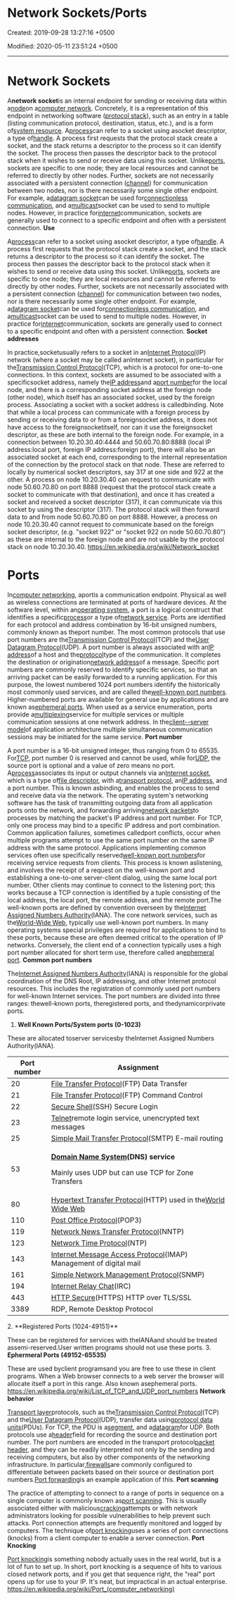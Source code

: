 # Network Sockets/Ports

Created: 2019-09-28 13:27:16 +0500

Modified: 2020-05-11 23:51:24 +0500

---

# Network Sockets

A**network socket**is an internal endpoint for sending or receiving data within a[node](https://en.wikipedia.org/wiki/Node_(networking))on a[computer network](https://en.wikipedia.org/wiki/Computer_network). Concretely, it is a representation of this endpoint in networking software ([protocol stack](https://en.wikipedia.org/wiki/Protocol_stack)), such as an entry in a table (listing communication protocol, destination, status, etc.), and is a form of[system resource](https://en.wikipedia.org/wiki/System_resource).
A[process](https://en.wikipedia.org/wiki/Process_(computing))can refer to a socket using asocket descriptor, a type of[handle](https://en.wikipedia.org/wiki/Handle_(computing)). A process first requests that the protocol stack create a socket, and the stack returns a descriptor to the process so it can identify the socket. The process then passes the descriptor back to the protocol stack when it wishes to send or receive data using this socket.
Unlike[ports](https://en.wikipedia.org/wiki/Port_(computer_networking)), sockets are specific to one node; they are local resources and cannot be referred to directly by other nodes. Further, sockets are not necessarily associated with a persistent connection ([channel](https://en.wikipedia.org/wiki/Channel_(communications))) for communication between two nodes, nor is there necessarily some single other endpoint. For example, a[datagram socket](https://en.wikipedia.org/wiki/Datagram_socket)can be used for[connectionless communication](https://en.wikipedia.org/wiki/Connectionless_communication), and a[multicast](https://en.wikipedia.org/wiki/Multicast)socket can be used to send to multiple nodes. However, in practice for[internet](https://en.wikipedia.org/wiki/Internet)communication, sockets are generally used to connect to a specific endpoint and often with a persistent connection.
**Use**

A[process](https://en.wikipedia.org/wiki/Process_(computing))can refer to a socket using asocket descriptor, a type of[handle](https://en.wikipedia.org/wiki/Handle_(computing)). A process first requests that the protocol stack create a socket, and the stack returns a descriptor to the process so it can identify the socket. The process then passes the descriptor back to the protocol stack when it wishes to send or receive data using this socket.
Unlike[ports](https://en.wikipedia.org/wiki/Port_(computer_networking)), sockets are specific to one node; they are local resources and cannot be referred to directly by other nodes. Further, sockets are not necessarily associated with a persistent connection ([channel](https://en.wikipedia.org/wiki/Channel_(communications))) for communication between two nodes, nor is there necessarily some single other endpoint. For example, a[datagram socket](https://en.wikipedia.org/wiki/Datagram_socket)can be used for[connectionless communication](https://en.wikipedia.org/wiki/Connectionless_communication), and a[multicast](https://en.wikipedia.org/wiki/Multicast)socket can be used to send to multiple nodes. However, in practice for[internet](https://en.wikipedia.org/wiki/Internet)communication, sockets are generally used to connect to a specific endpoint and often with a persistent connection.
**Socket addresses**

In practice,socketusually refers to a socket in an[Internet Protocol](https://en.wikipedia.org/wiki/Internet_Protocol)(IP) network (where a socket may be called anInternet socket), in particular for the[Transmission Control Protocol](https://en.wikipedia.org/wiki/Transmission_Control_Protocol)(TCP), which is a protocol for one-to-one connections. In this context, sockets are assumed to be associated with a specificsocket address, namely the[IP address](https://en.wikipedia.org/wiki/IP_address)and a[port number](https://en.wikipedia.org/wiki/Port_number)for the local node, and there is a corresponding socket address at the foreign node (other node), which itself has an associated socket, used by the foreign process. Associating a socket with a socket address is calledbinding.
Note that while a local process can communicate with a foreign process by sending or receiving data to or from a foreignsocket address, it does not have access to the foreignsocketitself, nor can it use the foreignsocket descriptor, as these are both internal to the foreign node. For example, in a connection between 10.20.30.40:4444 and 50.60.70.80:8888 (local IP address:local port, foreign IP address:foreign port), there will also be an associated socket at each end, corresponding to the internal representation of the connection by the protocol stack on that node. These are referred to locally by numerical socket descriptors, say 317 at one side and 922 at the other. A process on node 10.20.30.40 can request to communicate with node 50.60.70.80 on port 8888 (request that the protocol stack create a socket to communicate with that destination), and once it has created a socket and received a socket descriptor (317), it can communicate via this socket by using the descriptor (317). The protocol stack will then forward data to and from node 50.60.70.80 on port 8888. However, a process on node 10.20.30.40 cannot request to communicate based on the foreign socket descriptor, (e.g. "socket 922" or "socket 922 on node 50.60.70.80") as these are internal to the foreign node and are not usable by the protocol stack on node 10.20.30.40.
<https://en.wikipedia.org/wiki/Network_socket>
# Ports

In[computer networking](https://en.wikipedia.org/wiki/Computer_networking), aportis a communication endpoint. Physical as well as wireless connections are terminated at ports of hardware devices. At the software level, within an[operating system](https://en.wikipedia.org/wiki/Operating_system), a port is a logical construct that identifies a specific[process](https://en.wikipedia.org/wiki/Process_(computing))or a type of[network service](https://en.wikipedia.org/wiki/Network_service). Ports are identified for each protocol and address combination by 16-bit unsigned numbers, commonly known as theport number. The most common protocols that use port numbers are the[Transmission Control Protocol](https://en.wikipedia.org/wiki/Transmission_Control_Protocol)(TCP) and the[User Datagram Protocol](https://en.wikipedia.org/wiki/User_Datagram_Protocol)(UDP).
A port number is always associated with an[IP address](https://en.wikipedia.org/wiki/IP_address)of a host and the[protocol](https://en.wikipedia.org/wiki/Network_protocol)type of the communication. It completes the destination or origination[network address](https://en.wikipedia.org/wiki/Network_address)of a message. Specific port numbers are commonly reserved to identify specific services, so that an arriving packet can be easily forwarded to a running application. For this purpose, the lowest numbered 1024 port numbers identify the historically most commonly used services, and are called the[well-known port numbers](https://en.wikipedia.org/wiki/Well-known_port_numbers). Higher-numbered ports are available for general use by applications and are known as[ephemeral ports](https://en.wikipedia.org/wiki/Ephemeral_port).
When used as a service enumeration, ports provide a[multiplexing](https://en.wikipedia.org/wiki/Multiplexing)service for multiple services or multiple communication sessions at one network address. In the[client--server model](https://en.wikipedia.org/wiki/Client%E2%80%93server_model)of application architecture multiple simultaneous communication sessions may be initiated for the same service.
**Port number**

A port number is a 16-bit unsigned integer, thus ranging from 0 to 65535. For[TCP](https://en.wikipedia.org/wiki/Transmission_Control_Protocol), port number 0 is reserved and cannot be used, while for[UDP](https://en.wikipedia.org/wiki/User_Datagram_Protocol), the source port is optional and a value of zero means no port. A[process](https://en.wikipedia.org/wiki/Process_(computing))associates its input or output channels via an[Internet socket](https://en.wikipedia.org/wiki/Internet_socket), which is a type of[file descriptor](https://en.wikipedia.org/wiki/File_descriptor), with a[transport protocol](https://en.wikipedia.org/wiki/Transport_protocol), an[IP address](https://en.wikipedia.org/wiki/IP_address), and a port number. This is known asbinding, and enables the process to send and receive data via the network. The operating system's networking software has the task of transmitting outgoing data from all application ports onto the network, and forwarding arriving[network packets](https://en.wikipedia.org/wiki/Network_packet)to processes by matching the packet's IP address and port number. For TCP, only one process may bind to a specific IP address and port combination. Common application failures, sometimes calledport conflicts, occur when multiple programs attempt to use the same port number on the same IP address with the same protocol.
Applications implementing common services often use specifically reserved[well-known port numbers](https://en.wikipedia.org/wiki/Well-known_port_numbers)for receiving service requests from clients. This process is known aslistening, and involves the receipt of a request on the well-known port and establishing a one-to-one server-client dialog, using the same local port number. Other clients may continue to connect to the listening port; this works because a TCP connection is identified by a tuple consisting of the local address, the local port, the remote address, and the remote port.The well-known ports are defined by convention overseen by the[Internet Assigned Numbers Authority](https://en.wikipedia.org/wiki/Internet_Assigned_Numbers_Authority)(IANA). The core network services, such as the[World-Wide Web](https://en.wikipedia.org/wiki/World-Wide_Web), typically use well-known port numbers. In many operating systems special privileges are required for applications to bind to these ports, because these are often deemed critical to the operation of IP networks. Conversely, the client end of a connection typically uses a high port number allocated for short term use, therefore called an[ephemeral port](https://en.wikipedia.org/wiki/Ephemeral_port).
**Common port numbers**

The[Internet Assigned Numbers Authority](https://en.wikipedia.org/wiki/Internet_Assigned_Numbers_Authority)(IANA) is responsible for the global coordination of the DNS Root, IP addressing, and other Internet protocol resources. This includes the registration of commonly used port numbers for well-known Internet services.
The port numbers are divided into three ranges: thewell-known ports, theregistered ports, and thedynamicorprivate ports.
1.  **Well Known Ports/System ports (0-1023)**

These are allocated toserver servicesby theInternet Assigned Numbers Authority(IANA).
<table>
<colgroup>
<col style="width: 18%" />
<col style="width: 81%" />
</colgroup>
<thead>
<tr class="header">
<th>Port number</th>
<th>Assignment</th>
</tr>
</thead>
<tbody>
<tr class="odd">
<td>20</td>
<td><a href="https://en.wikipedia.org/wiki/File_Transfer_Protocol">File Transfer Protocol</a>(FTP) Data Transfer</td>
</tr>
<tr class="even">
<td>21</td>
<td><a href="https://en.wikipedia.org/wiki/File_Transfer_Protocol">File Transfer Protocol</a>(FTP) Command Control</td>
</tr>
<tr class="odd">
<td>22</td>
<td><a href="https://en.wikipedia.org/wiki/Secure_Shell">Secure Shell</a>(SSH) Secure Login</td>
</tr>
<tr class="even">
<td>23</td>
<td><a href="https://en.wikipedia.org/wiki/Telnet">Telnet</a>remote login service, unencrypted text messages</td>
</tr>
<tr class="odd">
<td>25</td>
<td><a href="https://en.wikipedia.org/wiki/Simple_Mail_Transfer_Protocol">Simple Mail Transfer Protocol</a>(SMTP) E-mail routing</td>
</tr>
<tr class="even">
<td>53</td>
<td><p><strong><a href="https://en.wikipedia.org/wiki/Domain_Name_System">Domain Name System</a>(DNS) service</strong></p>
<p>Mainly uses UDP but can use TCP for Zone Transfers</p></td>
</tr>
<tr class="odd">
<td>80</td>
<td><a href="https://en.wikipedia.org/wiki/Hypertext_Transfer_Protocol">Hypertext Transfer Protocol</a>(HTTP) used in the<a href="https://en.wikipedia.org/wiki/World_Wide_Web">World Wide Web</a></td>
</tr>
<tr class="even">
<td>110</td>
<td><a href="https://en.wikipedia.org/wiki/Post_Office_Protocol">Post Office Protocol</a>(POP3)</td>
</tr>
<tr class="odd">
<td>119</td>
<td><a href="https://en.wikipedia.org/wiki/Network_News_Transfer_Protocol">Network News Transfer Protocol</a>(NNTP)</td>
</tr>
<tr class="even">
<td>123</td>
<td><a href="https://en.wikipedia.org/wiki/Network_Time_Protocol">Network Time Protocol</a>(NTP)</td>
</tr>
<tr class="odd">
<td>143</td>
<td><a href="https://en.wikipedia.org/wiki/Internet_Message_Access_Protocol">Internet Message Access Protocol</a>(IMAP) Management of digital mail</td>
</tr>
<tr class="even">
<td>161</td>
<td><a href="https://en.wikipedia.org/wiki/Simple_Network_Management_Protocol">Simple Network Management Protocol</a>(SNMP)</td>
</tr>
<tr class="odd">
<td>194</td>
<td><a href="https://en.wikipedia.org/wiki/Internet_Relay_Chat">Internet Relay Chat</a>(IRC)</td>
</tr>
<tr class="even">
<td>443</td>
<td><a href="https://en.wikipedia.org/wiki/HTTP_Secure">HTTP Secure</a>(HTTPS) HTTP over TLS/SSL</td>
</tr>
<tr class="odd">
<td>3389</td>
<td>RDP, Remote Desktop Protocol</td>
</tr>
</tbody>
</table>
2.  **Registered Ports (1024-49151)**

These can be registered for services with theIANAand should be treated assemi-reserved.User written programs should not use these ports.
3.  **Ephermeral Ports (49152-65535)**

These are used byclient programsand you are free to use these in client programs. When a Web browser connects to a web server the browser will allocate itself a port in this range. Also known asephemeral ports.
<https://en.wikipedia.org/wiki/List_of_TCP_and_UDP_port_numbers>
**Network behavior**

[Transport layer](https://en.wikipedia.org/wiki/Transport_layer)protocols, such as the[Transmission Control Protocol](https://en.wikipedia.org/wiki/Transmission_Control_Protocol)(TCP) and the[User Datagram Protocol](https://en.wikipedia.org/wiki/User_Datagram_Protocol)(UDP), transfer data using[protocol data units](https://en.wikipedia.org/wiki/Protocol_data_unit)(PDUs). For TCP, the PDU is a[segment](https://en.wikipedia.org/wiki/Transmission_Control_Protocol#TCP_segment_structure), and a[datagram](https://en.wikipedia.org/wiki/Datagram)for UDP. Both protocols use a[header](https://en.wikipedia.org/wiki/Header_(computing))field for recording the source and destination port number. The port numbers are encoded in the transport protocol[packet header](https://en.wikipedia.org/wiki/Packet_header), and they can be readily interpreted not only by the sending and receiving computers, but also by other components of the networking infrastructure. In particular,[firewalls](https://en.wikipedia.org/wiki/Firewall_(networking))are commonly configured to differentiate between packets based on their source or destination port numbers.[Port forwarding](https://en.wikipedia.org/wiki/Port_forwarding)is an example application of this.
**Port scanning**

The practice of attempting to connect to a range of ports in sequence on a single computer is commonly known as[port scanning](https://en.wikipedia.org/wiki/Port_scanning). This is usually associated either with malicious[cracking](https://en.wikipedia.org/wiki/Security_cracking)attempts or with network administrators looking for possible vulnerabilities to help prevent such attacks. Port connection attempts are frequently monitored and logged by computers. The technique of[port knocking](https://en.wikipedia.org/wiki/Port_knocking)uses a series of port connections (knocks) from a client computer to enable a server connection.
**Port Knocking**

[Port knocking](https://en.wikipedia.org/wiki/Port_knocking)is something nobody actually uses in the real world, but is a lot of fun to set up. In short, port knocking is a sequence of hits to various closed network ports, and if you get that sequence right, the "real" port opens up for use to your IP. It's neat, but impractical in an actual enterprise.
<https://en.wikipedia.org/wiki/Port_(computer_networking)>